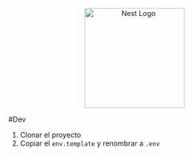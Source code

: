 <p align="center">
  <a href="http://nestjs.com/" target="blank"><img src="https://nestjs.com/img/logo-small.svg" width="200" alt="Nest Logo" /></a>
</p>

#Dev

1. Clonar el proyecto
2. Copiar el ```env.template``` y renombrar a ```.env```
